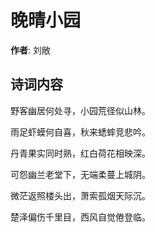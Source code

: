# 晚晴小园

**作者**: 刘敞

## 诗词内容

野客幽居何处寻，小园荒径似山林。

雨足虾蟆何自喜，秋来蟋蟀竞悲吟。

丹青果实同时熟，红白荷花相映深。

可怨幽兰老堂下，无端柔蔓上城阴。

微茫返照楼头出，萧索孤烟天际沉。

楚泽偏伤千里目，西风自觉倦登临。

